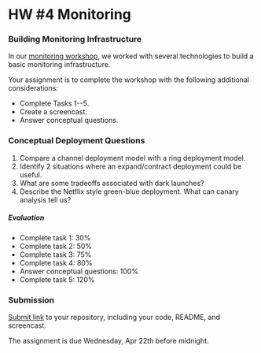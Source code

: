 # HW #4 Monitoring

### Building Monitoring Infrastructure

In our [monitoring workshop](https://github.com/CSC-DevOps/Monitoring), we worked with several technologies to build a basic monitoring infrastructure.

Your assignment is to complete the workshop with the following additional considerations:

* Complete Tasks 1--5.
* Create a screencast.
* Answer conceptual questions.

### Conceptual Deployment Questions

1. Compare a channel deployment model with a ring deployment model.
2. Identify 2 situations where an expand/contract deployment could be useful.
3. What are some tradeoffs associated with dark launches?
4. Describe the Netflix style green-blue deployment. What can canary analysis tell us?

##### Evaluation

- Complete task 1: 30%
- Complete task 2: 50%
- Complete task 3: 75%
- Complete task 4: 80%
- Answer conceptual questions: 100%
- Complete task 5: 120%

### Submission

[Submit link](https://docs.google.com/forms/d/e/1FAIpQLSfCH_ADfq3PNZgbqYR634umfgqn1UAGUvWVjpNKMAmhmu_c9A/viewform?usp=sf_link) to your repository, including your code, README, and screencast.

The assignment is due Wednesday, Apr 22th before midnight.